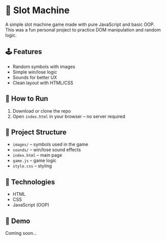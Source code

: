 # 🎰 Slot Machine

A simple slot machine game made with pure JavaScript and basic OOP.  
This was a fun personal project to practice DOM manipulation and random logic.

## 🕹️ Features
- Random symbols with images
- Simple win/lose logic
- Sounds for better UX
- Clean layout with HTML/CSS

## 🚀 How to Run
1. Download or clone the repo
2. Open `index.html` in your browser – no server required

## 📁 Project Structure
- `images/` – symbols used in the game
- `sounds/` – win/lose sound effects
- `index.html` – main page
- `game.js` – game logic
- `style.css` – styling

## 🔧 Technologies
- HTML
- CSS
- JavaScript (OOP)

## 📸 Demo
Coming soon...
